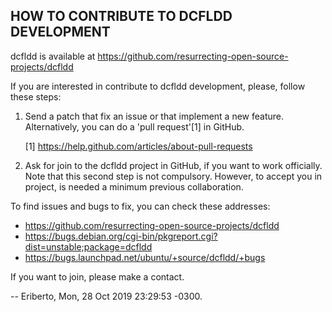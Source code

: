 ## HOW TO CONTRIBUTE TO DCFLDD DEVELOPMENT

dcfldd is available at
https://github.com/resurrecting-open-source-projects/dcfldd

If you are interested in contribute to dcfldd development, please, follow
these steps:

1. Send a patch that fix an issue or that implement a new feature.
   Alternatively, you can do a 'pull request'[1] in GitHub.

   [1] https://help.github.com/articles/about-pull-requests

2. Ask for join to the dcfldd project in GitHub, if you want to work
   officially. Note that this second step is not compulsory. However,
   to accept you in project, is needed a minimum previous collaboration.


To find issues and bugs to fix, you can check these addresses:

   - https://github.com/resurrecting-open-source-projects/dcfldd
   - https://bugs.debian.org/cgi-bin/pkgreport.cgi?dist=unstable;package=dcfldd
   - https://bugs.launchpad.net/ubuntu/+source/dcfldd/+bugs

If you want to join, please make a contact.

  -- Eriberto, Mon, 28 Oct 2019 23:29:53 -0300.
